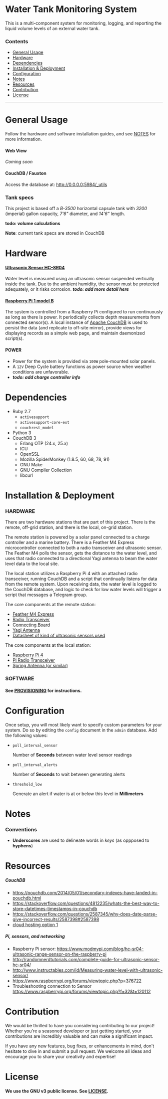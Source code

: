 # Water Tank Monitoring System
This is a multi-component system for monitoring, logging, and reporting the liquid volume levels of an external water 
tank.

### Contents
- [General Usage](#general-usage)
- [Hardware](#hardware)
- [Dependencies](#dependencies)
- [Installation & Deployment](#installation--deployment)
- [Configuration](#configuration)
- [Notes](#notes)
- [Resources](#resources)
- [Contribution](#contribution)
- [License](#license)

---
# General Usage
Follow the hardware and software installation guides, and see [NOTES](doc/NOTES.md) for more information.

#### Web View
*Coming soon*

#### CouchDB / Fauxton
Access the database at: http://0.0.0.0:5984/_utils

### Tank specs
This project is based off a *B-3500* horizontal capsule tank with *3200* (imperial) gallon capacity, *7'6"* diameter, and *14'6"* length.

**todo: volume calculations**

**Note**: current tank specs are stored in CouchDB 

# Hardware
#### [Ultrasonic Sensor HC–SR04]
Water level is measured using an ultrasonic sensor suspended vertically inside the tank. Due to the ambient humidity, the sensor must be protected adequately, or it risks corrosion. ***todo: add more detail here***

#### [Raspberry Pi 1 model B]
The system is controlled from a Raspberry Pi configured to run continuously as long as there is power. It periodically collects depth measurements from connected sensor(s). A local instance of [Apache CouchDB] is used to persist the data (and replicate to off-site mirror), provide views for displaying records as a simple web page, and maintain daemonized script(s).

#### POWER
- Power for the system is provided via `100W` pole-mounted solar panels.
- A `12V` Deep Cycle battery functions as power source when weather conditions are unfavorable.
- ***todo: add charge controller info***

# Dependencies
- Ruby 2.7
    - `activesupport`
    - `activesupport-core-ext`
    - `couchrest_model`
- Python 3
- CouchDB 3
  - Erlang OTP (24.x, 25.x)
  - ICU
  - OpenSSL
  - Mozilla SpiderMonkey (1.8.5, 60, 68, 78, 91)
  - GNU Make
  - GNU Compiler Collection
  - libcurl

# Installation & Deployment
### HARDWARE

There are two hardware stations that are part of this project.
There is the remote, off-grid station, and there is the local, on-grid station.

The remote station is powered by a solar panel connected to a charge controller and a marine battery. There is a Feather M4 Express microcontroller connected to both a radio transceiver and ultrasonic sensor. The Feather M4 polls the sensor, gets the distance to the water level, and uses that radio connected to a directional Yagi antenna to beam the water level data to the local site. 

The local station utilizes a Raspberry Pi 4 with an attached radio transceiver, running CouchDB and a script that continually listens for data from the remote system. Upon receiving data, the water level is logged to the CouchDB database, and logic to check for low water levels will trigger a script that messages a Telegram group.

The core components at the remote station:
- [Feather M4 Express](https://www.adafruit.com/product/3857)
- [Radio Transceiver](https://www.adafruit.com/product/3229)
- [Connecting Board](https://www.adafruit.com/product/3417)
- [Yagi Antenna](https://a.co/d/9ARyaSF)
- [Datasheet of kind of ultrasonic sensors used](https://maxbotix.com/pages/xl-maxsonar-wr-datasheet) 

The core components at the local station:
- [Raspberry Pi 4](https://www.adafruit.com/product/4296)
- [Pi Radio Transceiver](https://www.adafruit.com/product/4072)
- [Spring Antenna (or similar)](https://www.adafruit.com/product/4269)


### SOFTWARE
#### See [PROVISIONING](doc/PROVISIONING.md) for instructions.

# Configuration
Once setup, you will most likely want to specify custom parameters for your system. Do so by editing the `config` 
document in the `admin` database. Add the following values:

- `poll_interval_sensor`

  Number of **Seconds** between water level sensor readings
  
- `poll_interval_alerts`

  Number of **Seconds** to wait between generating alerts
  
- `threshold_low`

  Generate an alert if water is at or below this level in **Millimeters**
  
# Notes
### Conventions
- **Underscores** are used to delineate words in *keys* (as oppposed to **hyphens**)

# Resources
##### CouchDB
- https://pouchdb.com/2014/05/01/secondary-indexes-have-landed-in-pouchdb.html
- https://stackoverflow.com/questions/4812235/whats-the-best-way-to-store-datetimes-timestamps-in-couchdb
- https://stackoverflow.com/questions/2587345/why-does-date-parse-give-incorrect-results/2587398#2587398
- [cloud hosting option 1](https://bitnami.com/stack/couchdb/cloud)

##### Pi, sensors, and networking
- Raspberry Pi sensor: https://www.modmypi.com/blog/hc-sr04-ultrasonic-range-sensor-on-the-raspberry-pi
- http://randomnerdtutorials.com/complete-guide-for-ultrasonic-sensor-hc-sr04/
- http://www.instructables.com/id/Measuring-water-level-with-ultrasonic-sensor/
- https://www.raspberrypi.org/forums/viewtopic.php?p=376722
- Troubleshooting connection to Sensor https://www.raspberrypi.org/forums/viewtopic.php?f=32&t=120112

# Contribution
We would be thrilled to have you considering contributing to our project! Whether you're a seasoned developer or just getting started, your contributions are incredibly valuable and can make a significant impact.

If you have any new features, bug fixes, or enhancements in mind, don't hesitate to dive in and submit a pull request. We welcome all ideas and encourage you to share your creativity and expertise!

# License
#### We use the GNU v3 public license. See [LICENSE](LICENSE).

[Raspberry Pi 1 model B]: https://www.adafruit.com/product/998
[Apache CouchDB]: http://couchdb.apache.org
[Ultrasonic Sensor HC–SR04]: http://randomnerdtutorials.com/complete-guide-for-ultrasonic-sensor-hc-sr04/
[Ubiquiti Loco M2 airMAX NanoStation]: https://www.ubnt.com/airmax/nanostationm/
